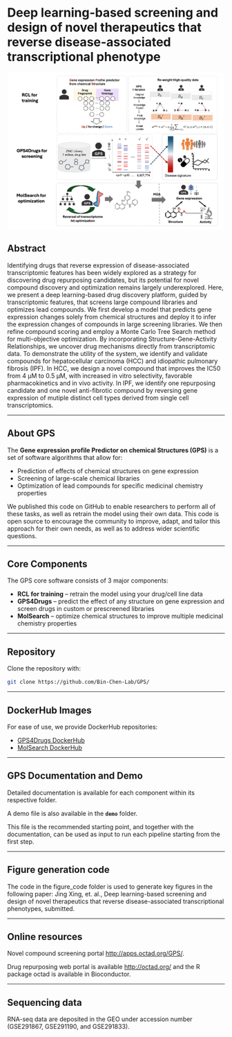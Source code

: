 # Deep learning-based screening and design of novel therapeutics that reverse disease-associated transcriptional phenotype

![alt text](technical/GPS_GitHub.png)

## Abstract

Identifying drugs that reverse expression of disease-associated transcriptomic features has been widely explored as a strategy for discovering drug repurposing candidates, but its potential for novel compound discovery and optimization remains largely underexplored. Here, we present a deep learning-based drug discovery platform, guided by transcriptomic features, that screens large compound libraries and optimizes lead compounds. We first develop a model that predicts gene expression changes solely from chemical structures and deploy it to infer the expression changes of compounds in large screening libraries. We then refine compound scoring and employ a Monte Carlo Tree Search method for multi-objective optimization. By incorporating Structure-Gene-Activity Relationships, we uncover drug mechanisms directly from transcriptomic data. To demonstrate the utility of the system, we identify and validate compounds for hepatocellular carcinoma (HCC) and idiopathic pulmonary fibrosis (IPF). In HCC, we design a novel compound that improves the IC50 from 4 µM to 0.5 µM, with increased in vitro selectivity, favorable pharmacokinetics and in vivo activity. In IPF, we identify one repurposing candidate and one novel anti-fibrotic compound by reversing gene expression of mutiple distinct cell types derived from single cell transcriptomics.

---

## About GPS

The **Gene expression profile Predictor on chemical Structures (GPS)** is a set of software algorithms that allow for:

- Prediction of effects of chemical structures on gene expression  
- Screening of large-scale chemical libraries  
- Optimization of lead compounds for specific medicinal chemistry properties  

We published this code on GitHub to enable researchers to perform all of these tasks, as well as retrain the model using their own data. This code is open source to encourage the community to improve, adapt, and tailor this approach for their own needs, as well as to address wider scientific questions.

---

## Core Components

The GPS core software consists of 3 major components:

- **RCL for training** – retrain the model using your drug/cell line data  
- **GPS4Drugs** – predict the effect of any structure on gene expression and screen drugs in custom or prescreened libraries  
- **MolSearch** – optimize chemical structures to improve multiple medicinal chemistry properties  

---

## Repository

Clone the repository with:

```bash
git clone https://github.com/Bin-Chen-Lab/GPS/
```
---

## DockerHub Images

For ease of use, we provide DockerHub repositories:  

- [GPS4Drugs DockerHub](https://hub.docker.com/repository/docker/leshchi4/gpsimage/general)  
- [MolSearch DockerHub](https://hub.docker.com/repository/docker/leshchi4/molsearch)  

---

## GPS Documentation and Demo

Detailed documentation is available for each component within its respective folder.

A demo file is also available in the **`demo`** folder. 

This file is the recommended starting point, and together with the documentation, can be used as input to run each pipeline starting from the first step.

---

## Figure generation code

The code in the figure_code folder is used to generate key figures in the following paper:
Jing Xing, et. al., Deep learning-based screening and design of novel therapeutics that reverse disease-associated transcriptional phenotypes, submitted.

---

## Online resources

Novel compound screening portal http://apps.octad.org/GPS/.

Drug repurposing web portal is available http://octad.org/ and the R package octad is available in Bioconductor. 

---

## Sequencing data

RNA-seq data are deposited in the GEO under accession number (GSE291867, GSE291190, and GSE291833). 

